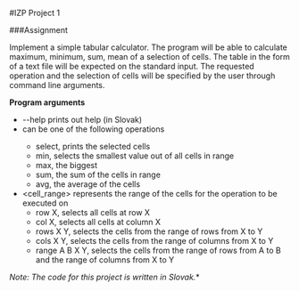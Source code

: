 #IZP Project 1

###Assignment

Implement a simple tabular calculator. The program will be able to calculate maximum, minimum, sum, mean of a selection of cells. The table in the form of a text file will be expected on the standard input. The requested operation and the selection of cells will be specified by the user through command line arguments.

**Program arguments**
- --help prints out help (in Slovak)
- <operation> can be one of the following operations
  - select, prints the selected cells
  - min, selects the smallest value out of all cells in range
  - max, the biggest
  - sum, the sum of the cells in range
  - avg, the average of the cells
- <cell_range> represents the range of the cells for the operation to be executed on
  - row X, selects all cells at row X
  - col X, selects all cells at column X
  - rows X Y, selects the cells from the range of rows from X to Y
  - cols X Y, selects the cells from the range of columns from X to Y
  - range A B X Y, selects the cells from the range of rows from A to B and the range of columns from X to Y

*Note: The code for this project is written in Slovak.**
